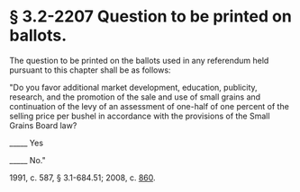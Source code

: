 # § 3.2-2207 Question to be printed on ballots.

<p>The question to be printed on the ballots used in any referendum held pursuant to this chapter shall be as follows:</p><p>"Do you favor additional market development, education, publicity, research, and the promotion of the sale and use of small grains and continuation of the levy of an assessment of one-half of one percent of the selling price per bushel in accordance with the provisions of the Small Grains Board law?</p><p>_____ Yes</p><p>_____ No."</p><p>1991, c. 587, § 3.1-684.51; 2008, c. <a href='http://lis.virginia.gov/cgi-bin/legp604.exe?081+ful+CHAP0860'>860</a>.</p>
